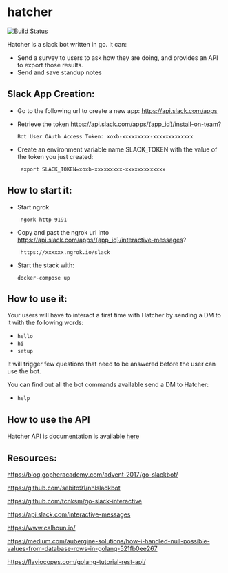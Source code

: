 # hatcher	

[![Build Status](https://travis-ci.com/matthieudolci/hatcher.svg?branch=master)](https://travis-ci.com/matthieudolci/hatcher)

Hatcher is a slack bot written in go. It can:

- Send a survey to users to ask how they are doing, and provides an API to export those results.
- Send and save standup notes 

## Slack App Creation:

- Go to the following url to create a new app: https://api.slack.com/apps
- Retrieve the token https://api.slack.com/apps/{app_id}/install-on-team?

    ```Bot User OAuth Access Token: xoxb-xxxxxxxxx-xxxxxxxxxxxxx```

- Create an environment variable name SLACK_TOKEN with the value of the token you just created:

    ``` export SLACK_TOKEN=xoxb-xxxxxxxxx-xxxxxxxxxxxxx```

## How to start it:

- Start ngrok

    ``` ngork http 9191```

- Copy and past the ngrok url into https://api.slack.com/apps/{app_id}/interactive-messages?

    ``` https://xxxxxx.ngrok.io/slack```

- Start the stack with:

    ```docker-compose up```

## How to use it:

Your users will have to interact a first time with Hatcher by sending a DM to it with the following words:
-   `hello`
-   `hi`
-   `setup`

It will trigger few questions that need to be answered before the user can use the bot.

You can find out all the bot commands available send a DM to Hatcher:
- `help`


## How to use the API
Hatcher API is documentation is available [here](https://documenter.getpostman.com/view/3454833/RWM9uVgF) 

## Resources:
https://blog.gopheracademy.com/advent-2017/go-slackbot/

https://github.com/sebito91/nhlslackbot

https://github.com/tcnksm/go-slack-interactive

https://api.slack.com/interactive-messages

https://www.calhoun.io/

https://medium.com/aubergine-solutions/how-i-handled-null-possible-values-from-database-rows-in-golang-521fb0ee267

https://flaviocopes.com/golang-tutorial-rest-api/
